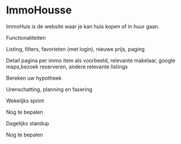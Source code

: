 # ImmoHousse
ImmoHuis is  de website waar je kan huis kopen of in huur gaan.


Functionaliteiten

Listing, filters, favorieten (met login), nieuwe prijs, paging

Detail pagina per immo item als voorbeeld, relevante makelaar, google maps,bezoek reserveren, andere relevante listings

Bereken uw hypotheek

Urenschatting, planning en fasering 


Wekelijks sprint

Nog te bepalen

Dagelijks standup

Nog te bepalen


